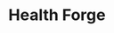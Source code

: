---
title: "Health Forge"
link: https://healthforge.io/
logo: "healthforge.svg"

# Events sponsored denoted by `<hackday>` and sponsorship amount/resource
events:
  13-london: "£250"
---